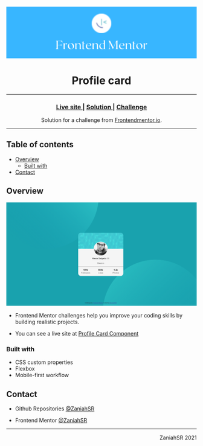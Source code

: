 ![portada frontend mentor](/images/frontend_portada.png)

<h1 align="center">Profile card</h1>

<hr>

<div align="center">
  <h3>
    <a href="https://zaniahsr.github.io/CardPorfile/">
      Live site
    </a>
    <span> | </span>
    <a href="https://www.frontendmentor.io/solutions/profile-card-n4KcPqsSr">
      Solution
    </a>
    <span> | </span>
    <a href="https://www.frontendmentor.io/challenges/profile-card-component-cfArpWshJ">
      Challenge
    </a>
  </h3>
</div>

<div align="center">
   Solution for a challenge from  <a href="https://www.frontendmentor.io/" target="_blank">Frontendmentor.io</a>.
</div>

---

## Table of contents

- [Overview](#overview)
  - [Built with](#built-with)
- [Contact](#contact)

<!-- Overview section -->

## Overview
![preview screenshot](./images/PorfileCard.png)

- Frontend Mentor challenges help you improve your coding skills by building realistic projects.

- You can see a live site at [Profile Card Component](https://zaniahsr.github.io/CardPorfile/)

### Built with

- CSS custom properties
- Flexbox
- Mobile-first workflow

<!-- Contact section -->

##  Contact

- Github Repositories [@ZaniahSR](https://github.com/ZaniahSR)

- Frontend Mentor [@ZaniahSR](https://www.frontendmentor.io/profile/4jasr)

---

<div align="right">
    <p>ZaniahSR 2021</p>
</div>
